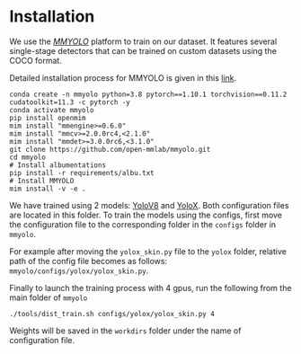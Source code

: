 # Installation
We use the [*MMYOLO*](https://github.com/open-mmlab/mmyolo) platform to train on our dataset. It features several single-stage detectors that can be trained on custom datasets using the COCO format. 

Detailed installation process for MMYOLO is given in this [link](https://github.com/open-mmlab/mmyolo/blob/main/docs/en/get_started/installation.md). 


```shell
conda create -n mmyolo python=3.8 pytorch==1.10.1 torchvision==0.11.2 cudatoolkit=11.3 -c pytorch -y
conda activate mmyolo
pip install openmim
mim install "mmengine>=0.6.0"
mim install "mmcv>=2.0.0rc4,<2.1.0"
mim install "mmdet>=3.0.0rc6,<3.1.0"
git clone https://github.com/open-mmlab/mmyolo.git
cd mmyolo
# Install albumentations
pip install -r requirements/albu.txt
# Install MMYOLO
mim install -v -e .
```

We have trained using 2 models: [YoloV8](https://github.com/open-mmlab/mmyolo/tree/main/configs/yolov8) and [YoloX](https://github.com/open-mmlab/mmyolo/tree/main/configs/yolox). Both configuration files are located in this folder. To train the models using the configs, first move the configuration file to the corresponding folder in the `configs` folder in `mmyolo`.

For example after moving the `yolox_skin.py` file to the `yolox` folder, relative path of the config file becomes as follows: `mmyolo/configs/yolox/yolox_skin.py`. 

Finally to launch the training process with 4 gpus, run the following from the main folder of `mmyolo`
```shell
./tools/dist_train.sh configs/yolox/yolox_skin.py 4
```

Weights will be saved in the `workdirs` folder under the name of configuration file.